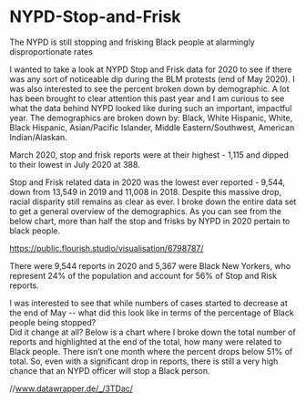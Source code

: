 # NYPD-Stop-and-Frisk

The NYPD is still stopping and frisking Black people at alarmingly disproportionate rates

I wanted to take a look at NYPD Stop and Frisk data for 2020 to see if there was any sort of noticeable dip during the BLM protests (end of May 2020). I was also interested to see the percent broken down by demographic. A lot has been brought to clear attention this past year and I am curious to see what the data behind NYPD looked like during such an important, impactful year. 
The demographics are broken down by: Black, White Hispanic, White, Black Hispanic, Asian/Pacific Islander, Middle Eastern/Southwest, American Indian/Alaskan. 

March 2020, stop and frisk reports were at their highest - 1,115 and dipped to their lowest in July 2020 at 388.



Stop and Frisk related data in 2020 was the lowest ever reported - 9,544, down from 13,549 in 2019 and 11,008 in 2018. 
Despite this massive drop, racial disparity still remains as clear as ever. I broke down the entire data set to get a general overview of the demographics. 
As you can see from the below chart, more than half the stop and frisks by NYPD in 2020 pertain to black people. 


https://public.flourish.studio/visualisation/6798787/




There were 9,544 reports in 2020 and 5,367 were Black New Yorkers, who represent 24% of the population and account for 56% of Stop and Risk reports. 



I was interested to see that while numbers of cases started to decrease at the end of May -- what did this look like in terms of the percentage of Black people being stopped?  
Did it change at all? 
Below is a chart where I broke down the total number of reports and highlighted at the end of the total, how many were related to Black people.
There isn’t one month where the percent drops below 51% of total. 
So, even with a significant drop in reports, there is still a very high chance that an NYPD officer will stop a Black person. 




//www.datawrapper.de/_/3TDac/


